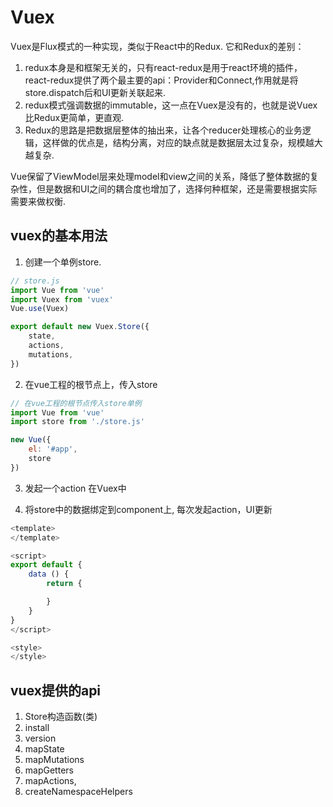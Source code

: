 # Vuex
Vuex是Flux模式的一种实现，类似于React中的Redux. 它和Redux的差别：
1. redux本身是和框架无关的，只有react-redux是用于react环境的插件，react-redux提供了两个最主要的api：Provider和Connect,作用就是将store.dispatch后和UI更新关联起来.
2. redux模式强调数据的immutable，这一点在Vuex是没有的，也就是说Vuex比Redux更简单，更直观.
3. Redux的思路是把数据层整体的抽出来，让各个reducer处理核心的业务逻辑，这样做的优点是，结构分离，对应的缺点就是数据层太过复杂，规模越大越复杂.

Vue保留了ViewModel层来处理model和view之间的关系，降低了整体数据的复杂性，但是数据和UI之间的耦合度也增加了，选择何种框架，还是需要根据实际需要来做权衡.


## vuex的基本用法
1. 创建一个单例store.
```js
// store.js
import Vue from 'vue'
import Vuex from 'vuex'
Vue.use(Vuex)

export default new Vuex.Store({
    state,
    actions,
    mutations,
})
```

2. 在vue工程的根节点上，传入store
```js
// 在vue工程的根节点传入store单例
import Vue from 'vue'
import store from './store.js'

new Vue({
    el: '#app',
    store
}) 

```

3. 发起一个action
在Vuex中


4. 将store中的数据绑定到component上, 每次发起action，UI更新

```js
<template>
</template>

<script>
export default {
    data () {
        return {

        }
    }
}
</script>

<style>
</style>

```

## vuex提供的api
1. Store构造函数(类)
2. install
3. version
4. mapState
5. mapMutations
6. mapGetters
7. mapActions,
8. createNamespaceHelpers
